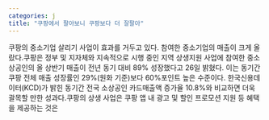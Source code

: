 ```yaml
---
categories: j
title: "쿠팡에서 팔아보니 쿠팡보다 더 잘팔아"
---
```

쿠팡의 중소기업 살리기 사업이 효과를 거두고 있다. 참여한 중소기업의 매출이 크게 올랐다.쿠팡은 정부 및 지자체와 지속적으로 시행 중인 지역 상생지원 사업에 참여한 중소상공인의 올 상반기 매출이 전년 동기 대비 89% 성장했다고 26일 밝혔다. 이는 동기간 쿠팡 전체 매출 성장률인 29%(원화 기준)보다 60%포인트 높은 수준이다. 한국신용데이터(KCD)가 밝힌 동기간 전국 소상공인 카드매출액 증가율 10.8%와 비교하면 더욱 괄목할 만한 성과다.쿠팡의 상생 사업은 쿠팡 앱 내 광고 및 할인 프로모션 지원 등 혜택을 제공하는 것은